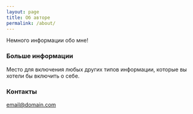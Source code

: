 ```yaml
---
layout: page
title: Об авторе
permalink: /about/
---
```


Немного информации обо мне!

### Больше информации

Место для включения любых других типов информации, которые вы хотели бы включить о себе.

### Контакты

[email@domain.com](mailto:email@domain.com)
